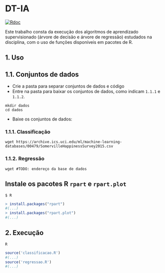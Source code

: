 # DT-IA

[![Rdoc](http://www.rdocumentation.org/badges/version/rpart)](http://www.rdocumentation.org/packages/rpart)

Este  trabalho consta  da  execução  dos algoritmos  de  aprendizado  supervisionado (árvore  de  decisão  e  árvore de regressão) estudados na disciplina, com o uso  de funções disponíveis em pacotes de R.

## 1. Uso
## 1.1. Conjuntos de dados

- Crie a pasta para separar conjuntos de dados e código
- Entre na pasta para baixar os conjuntos de dados, como indicam ``1.1.1`` e ``1.1.2``.

```shell
mkdir dados
cd dados
```

- Baixe os conjuntos de dados:

### 1.1.1. Classificação
```shell
wget https://archive.ics.uci.edu/ml/machine-learning-databases/00479/SomervilleHappinessSurvey2015.csv
```

### 1.1.2. Regressão
```shell
wget #TODO: endereço da base de dados
```

## Instale os pacotes R ``rpart`` e ``rpart.plot``

```shell
$ R
```
```R
> install.packages("rpart")
#(...)
> install.packages("rpart.plot")
#(...)
```

## 2. Execução
```shell
R   
```
```R
source('classificacao.R')
#(...)
source('regressao.R')
#(...)
```
